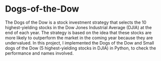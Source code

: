 # Dogs-of-the-Dow
The Dogs of the Dow is a stock investment strategy that selects the 10 highest-yielding stocks in the Dow Jones Industrial Average (DJIA) at the end of each year. The strategy is based on the idea that these stocks are more likely to outperform the market in the coming year because they are undervalued.
In this project, I implemented the Dogs of the Dow and Small dogs of the Dow (5 highest-yielding stocks in DJIA) in Python, to check the performance and names involved.
